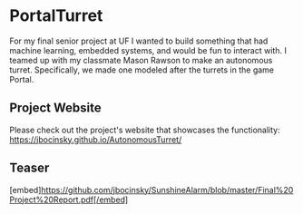 # PortalTurret
For my final senior project at UF I wanted to build something that had machine learning, embedded systems, and would be fun to interact with. I teamed up with my classmate Mason Rawson to make an autonomous turret. Specifically, we made one modeled after the turrets in the game Portal.


## Project Website

Please check out the project's website that showcases the functionality:
https://jbocinsky.github.io/AutonomousTurret/


## Teaser

[embed]https://github.com/jbocinsky/SunshineAlarm/blob/master/Final%20Project%20Report.pdf[/embed]
